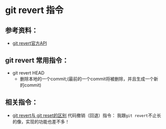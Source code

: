 # git revert 指令

## 参考资料：
* [git revert官方API](https://git-scm.com/docs/git-revert)


## git revert 常用指令：
* git revert HEAD
	* 删除本地的一个commit;(最前的一个commit将被删除，并且生成一个新的commit)


## 相关指令：
* [git revert与 git reset的区别](https://github.com/wteam-xq/testGit/blob/master/learn_log/git_reset.md) 代码撤销（回退）指令： 我跟`git revert`不止长的像，实现的功能也差不多！